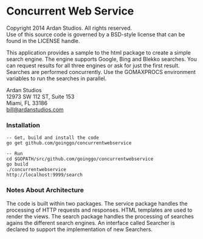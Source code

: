 # Concurrent Web Service

Copyright 2014 Ardan Studios. All rights reserved.  
Use of this source code is governed by a BSD-style license that can be found in the LICENSE handle.

This application provides a sample to the html package to create a simple search engine. The engine supports Google, Bing and Blekko searches. You can request results for all three engines or ask for just the first result. Searches are performed concurrently. Use the GOMAXPROCS environment variables to run the searches in parallel.

Ardan Studios  
12973 SW 112 ST, Suite 153  
Miami, FL 33186  
bill@ardanstudios.com

### Installation

	-- Get, build and install the code
	go get github.com/goinggo/concurrentwebservice
		
	-- Run
	cd $GOPATH/src/github.com/goinggo/concurrentwebservice
	go build
	./concurrentwebservice
	http://localhost:9999/search

### Notes About Architecture

The code is built within two packages. The service package handles the processing of HTTP requests and responses. HTML templates are used to render the views. The search package handles the processing of searches agains the different search engines. An interface called Searcher is declared to support the implementation of new Searchers.